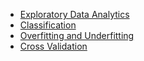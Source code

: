 * [Exploratory Data Analytics](/Supervised_learning/EDA)
* [Classification](/Supervised_learning/classification/readme.md)
* [Overfitting and Underfitting](/Supervised_learning/overfit_underfit.py)
* [Cross Validation](/Supervised_learning/overfit_underfit.py)
